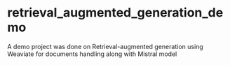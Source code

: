 # retrieval_augmented_generation_demo
A demo project was done on Retrieval-augmented generation using Weaviate for documents handling along with Mistral model

